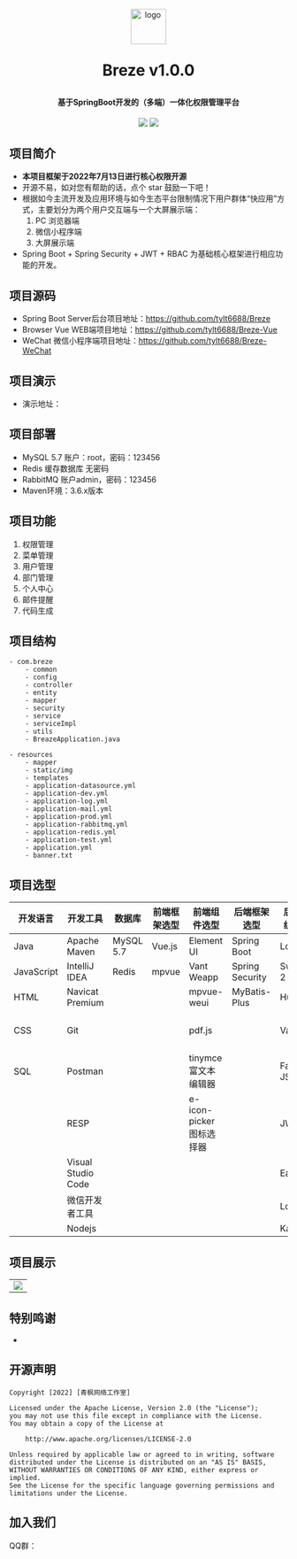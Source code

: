 <p align="center">
	<img alt="logo" style="width: 64px; height: 64px;" src="https://github.com/tylt6688/Breze/blob/master/preview/breze-logo.png">
</p>
<h1 align="center" style="margin: 30px 0 30px; font-weight: bold;">Breze v1.0.0</h1>
<h4 align="center">基于SpringBoot开发的（多端）一体化权限管理平台</h4>
<p align="center">
	<a href="https://github.com/tylt6688/Breze"><img src="https://img.shields.io/badge/Breze-v1.0.0-blue"></a>
	<a href="https://github.com/tylt6688/Breze/blob/master/LICENSE"><img src="https://img.shields.io/badge/LICENSE-Apache%20License%202.0-red"></a>
</p>




## 项目简介

- **本项目框架于2022年7月13日进行核心权限开源**
- 开源不易，如对您有帮助的话，点个 star 鼓励一下吧！
- 根据如今主流开发及应用环境与如今生态平台限制情况下用户群体“快应用”方式，主要划分为两个用户交互端与一个大屏展示端：
  1. PC 浏览器端
  2. 微信小程序端
  3. 大屏展示端
- Spring Boot + Spring Security + JWT + RBAC 为基础核心框架进行相应功能的开发。

## 项目源码
- Spring Boot Server后台项目地址：https://github.com/tylt6688/Breze
- Browser Vue WEB端项目地址：https://github.com/tylt6688/Breze-Vue
- WeChat 微信小程序端项目地址：https://github.com/tylt6688/Breze-WeChat

## 项目演示

- 演示地址：

## 项目部署
- MySQL 5.7 账户：root，密码：123456
- Redis 缓存数据库 无密码
- RabbitMQ 账户admin，密码：123456
- Maven环境：3.6.x版本

## 项目功能

1.  权限管理
2.  菜单管理
3.  用户管理
4.  部门管理
5.  个人中心
6.  邮件提醒
7.  代码生成

## 项目结构

```
- com.breze
	- common
	- config
	- controller
	- entity
	- mapper
	- security
	- service
	- serviceImpl
	- utils
	- BreazeApplication.java
```
```
- resources
	- mapper
	- static/img
	- templates
	- application-datasource.yml
	- application-dev.yml
	- application-log.yml
	- application-mail.yml
	- application-prod.yml
	- application-rabbitmq.yml
	- application-redis.yml
	- application-test.yml
	- application.yml
	- banner.txt
```

## 项目选型

| 开发语言   | 开发工具           | 数据库    | 前端框架选型 | 前端组件选型            | 后端框架选型    | 后端工具组件选型 | 中间件      |
| ---------- | ------------------ | --------- | ------------ | ----------------------- | --------------- | ---------------- | ----------- |
| Java       | Apache Maven       | MySQL 5.7 | Vue.js       | Element UI              | Spring Boot     | Lombok           | Rabbit MQ   |
| JavaScript | IntelliJ IDEA      | Redis     | mpvue        | Vant Weapp              | Spring Security | Swagger 2        | Druid       |
| HTML       | Navicat Premium    |           |              | mpvue-weui              | MyBatis-Plus    | Hutool           | Jedis       |
| CSS        | Git                |           |              | pdf.js                  |                 | Validation       | OSS对象存储 |
| SQL        | Postman            |           |              | tinymce富文本编辑器     |                 | Fast JSON        |             |
|            | RESP               |           |              | e-icon-picker图标选择器 |                 | JWT              |             |
|            | Visual Studio Code |           |              |                         |                 | EasyExcel        |             |
|            | 微信开发者工具     |           |              |                         |                 | Log4J2           |             |
|            | Nodejs             |           |              |                         |                 | Kaptcha          |             |

## 项目展示

<table>
    <tr>
        <td><img src="https://github.com/tylt6688/Breze/raw/master/preview/loginpage.png"/></td>
    </tr>
</table>


## 特别鸣谢

- 

## 开源声明

```
Copyright [2022] [青枫网络工作室]

Licensed under the Apache License, Version 2.0 (the "License");
you may not use this file except in compliance with the License.
You may obtain a copy of the License at

	http://www.apache.org/licenses/LICENSE-2.0

Unless required by applicable law or agreed to in writing, software
distributed under the License is distributed on an "AS IS" BASIS,
WITHOUT WARRANTIES OR CONDITIONS OF ANY KIND, either express or implied.
See the License for the specific language governing permissions and
limitations under the License.
```

## 加入我们

QQ群： 
